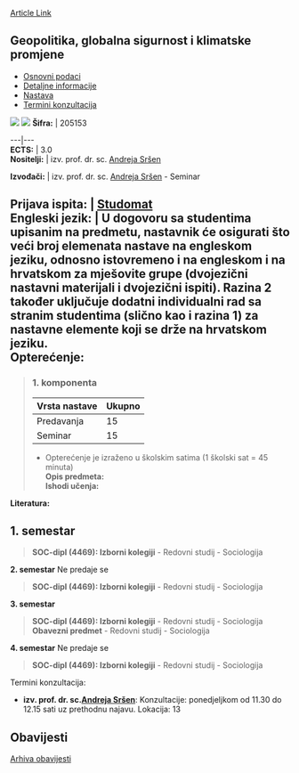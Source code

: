 [Article Link](https://www.fhs.hr/predmet/ggs_a)

## Geopolitika, globalna sigurnost i klimatske promjene
  * [Osnovni podaci](https://www.fhs.hr/predmet/ggs_a#v1id-523742_995712_1_0 "Osnovni podaci")
  * [Detaljne informacije](https://www.fhs.hr/predmet/ggs_a#v1id-523742_995712_1_1 "Detaljne informacije")
  * [Nastava](https://www.fhs.hr/predmet/ggs_a#v1id-523742_995712_1_2 "Nastava")
  * [Termini konzultacija](https://www.fhs.hr/predmet/ggs_a#v1id-523742_995712_1_3 "Termini konzultacija")


[![](https://www.fhs.hr/img/flags/gif/hr.gif)](https://www.fhs.hr/predmet/ggs_a) [![](https://www.fhs.hr/img/flags/gif/gb.gif)](https://www.fhs.hr/en/course/gags_a)
**Šifra:** |  205153  
  
---|---  
**ECTS:** |  3.0   
**Nositelji:** |  izv. prof. dr. sc. [Andreja Sršen](https://www.fhs.hr/djelatnik/andreja.srsen)   
  
**Izvođači:** |  izv. prof. dr. sc. [Andreja Sršen](https://www.fhs.hr/djelatnik/andreja.srsen) - Seminar  
  
**Prijava ispita:** |  [Studomat](http://www.isvu.hr/studomat)  
**Engleski jezik:** |  U dogovoru sa studentima upisanim na predmetu, nastavnik će osigurati što veći broj elemenata nastave na engleskom jeziku, odnosno istovremeno i na engleskom i na hrvatskom za mješovite grupe (dvojezični nastavni materijali i dvojezični ispiti). Razina 2 također uključuje dodatni individualni rad sa stranim studentima (slično kao i razina 1) za nastavne elemente koji se drže na hrvatskom jeziku.   
**Opterećenje:**  
---  
> ### 1. komponenta
> | Vrsta nastave | Ukupno  
> ---|---  
> Predavanja | 15  
> Seminar | 15  
> * Opterećenje je izraženo u školskim satima (1 školski sat = 45 minuta)   
**Opis predmeta:**  
> **Ishodi učenja:**  

  
**Literatura:**  

  
**1. semestar**  
---  
> **SOC-dipl (4469): Izborni kolegiji** - Redovni studij - Sociologija  
>   
  
**2. semestar** Ne predaje se  
> **SOC-dipl (4469): Izborni kolegiji** - Redovni studij - Sociologija  
>   
  
**3. semestar**  
> **SOC-dipl (4469): Izborni kolegiji** - Redovni studij - Sociologija  
>  **Obavezni predmet** - Redovni studij - Sociologija  
>   
  
**4. semestar** Ne predaje se  
> **SOC-dipl (4469): Izborni kolegiji** - Redovni studij - Sociologija  
>   
Termini konzultacija: 
  * **izv. prof. dr. sc.[Andreja Sršen](https://www.fhs.hr/djelatnik/andreja.srsen)**: 
Konzultacije: ponedjeljkom od 11.30 do 12.15 sati uz prethodnu najavu. 
Lokacija: 13 


## Obavijesti
[Arhiva obavijesti](https://www.fhs.hr/predmet/ggs_a?@=218js#news_117364 "Arhiva obavijesti")
